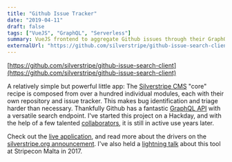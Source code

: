 ```yaml
---
title: "Github Issue Tracker"
date: "2019-04-11"
draft: false
tags: ["VueJS", "GraphQL", "Serverless"]
summary: VueJS frontend to aggregate Github issues through their GraphQL API, deployed on Vercel
externalUrl: "https://github.com/silverstripe/github-issue-search-client"
---
```


[https://github.com/silverstripe/github-issue-search-client](https://github.com/silverstripe/github-issue-search-client)

A relatively simple but powerful little app:
The [Silverstripe CMS](https://addons.silverstripe.org) "core" recipe is composed from over a hundred
individual modules, each with their own repository and issue tracker. This makes bug identification
and triage harder than necessary. Thankfully Github has a fantastic [GraphQL API](https://docs.github.com/en/graphql)
with a versatile search endpoint. I've started this project on a Hackday,
and with the help of a few talented [collaborators](https://github.com/silverstripe/github-issue-search-client/graphs/contributors),
it is still in active use years later.

Check out the [live application](http://silverstripe-issue-tracker.silverstripe.org/),
and read more about the drivers on the [silverstripe.org announcement](https://www.silverstripe.org/blog/searching-silverstripe-issues-just-got-a-lot-easier/).
I've also held a [lightning talk](https://www.youtube.com/watch?v=2BAs0DeFnoI) about this tool at
Stripecon Malta in 2017.